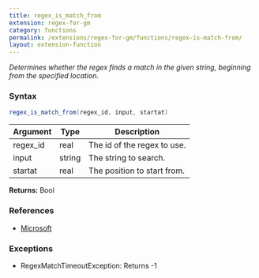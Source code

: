 ```yaml
---
title: regex_is_match_from
extension: regex-for-gm
category: functions
permalink: /extensions/regex-for-gm/functions/regex-is-match-from/
layout: extension-function
---
```


_Determines whether the regex finds a match in the given string, beginning from the specified location._

### Syntax ###
```cs
regex_is_match_from(regex_id, input, startat)
```

| Argument | Type | Description |
| --- | --- | --- |
| regex_id | real | The id of the regex to use. |
| input | string | The string to search. |
| startat | real | The position to start from. |

**Returns:** Bool

### References ###

* [Microsoft](https://docs.microsoft.com/en-us/dotnet/api/system.text.regularexpressions.regex.ismatch?view=netframework-4.7#System_Text_RegularExpressions_Regex_IsMatch_System_String_System_Int32_)

### Exceptions ###

* RegexMatchTimeoutException: Returns -1

